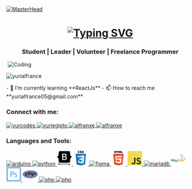 [![MasterHead](https://i.ibb.co/znxpjfq/Untitled-design.png)](https://github.com/yurialfrance) <h1 align="center"><a href="https://git.io/typing-svg"><img src="https://readme-typing-svg.herokuapp.com?font=Fira+Code&size=30&duration=3000&pause=500&center=true&width=444&height=55&lines=Mabuhay!+I'am+Yuri!;Volunteer;Leader;Freelance+Programmer;Web+Developer" alt="Typing SVG" /></a></h1>
<h3 align="center">Student | Leader |  Volunteer | Freelance Programmer</h3>
<a href="https://g.dev/yurialfrance" target="blank">
<img align="right" alt="Coding" width="500" src="https://dscucf.com/images/logo.png" alt="">
</a>
<br>
<p align="left">
  <img src="https://komarev.com/ghpvc/?username=yurialfrance&label=Profile%20views&color=0e75b6&style=flat" alt="yurialfrance" />
</p> - 🌱 I’m currently learning **ReactJs** - 📫 How to reach me **yurialfrance05@gmail.com** <h3 align="left">Connect with me:</h3>
<p align="left">
  <a href="https://twitter.com/yurcodes" target="blank">
    <img align="center" src="https://pbs.twimg.com/profile_images/1683352940466061313/ROqzFNVh_400x400.jpg" alt="yurcodes" height="30" width="40" />
  </a>
  <a href="https://linkedin.com/in/yuriegipto" target="blank">
    <img align="center" src="https://raw.githubusercontent.com/rahuldkjain/github-profile-readme-generator/master/src/images/icons/Social/linked-in-alt.svg" alt="yuriegipto" height="30" width="40" />
  </a>
  <a href="https://instagram.com/alfranxe" target="blank">
    <img align="center" src="https://raw.githubusercontent.com/rahuldkjain/github-profile-readme-generator/master/src/images/icons/Social/instagram.svg" alt="alfranxe" height="30" width="40" />
  </a>
    <a href="https://g.dev/yurialfrance" target="blank">
    <img align="center" src="https://static-00.iconduck.com/assets.00/google-developers-icon-512x375-71caqmw3.png" alt="alfranxe" height="30" width="40" />
  </a>
</p>
<h3 align="left">Languages and Tools:</h3>
<p align="left">
  <a href="https://www.arduino.cc/" target="_blank" rel="noreferrer">
    <img src="https://cdn.worldvectorlogo.com/logos/arduino-1.svg" alt="arduino" width="40" height="40" />
  </a>
  <a href="https://www.python.org/" target="_blank" rel="noreferrer">
    <img src="https://upload.wikimedia.org/wikipedia/commons/thumb/c/c3/Python-logo-notext.svg/1869px-Python-logo-notext.svg.png" alt="python" width="40" height="40" />
  </a>
  <a href="https://getbootstrap.com" target="_blank" rel="noreferrer">
    <img src="https://raw.githubusercontent.com/devicons/devicon/master/icons/bootstrap/bootstrap-plain-wordmark.svg" alt="bootstrap" width="40" height="40" />
  </a>
  <a href="https://www.w3schools.com/css/" target="_blank" rel="noreferrer">
    <img src="https://raw.githubusercontent.com/devicons/devicon/master/icons/css3/css3-original-wordmark.svg" alt="css3" width="40" height="40" />
  </a>
  <a href="https://www.figma.com/" target="_blank" rel="noreferrer">
    <img src="https://www.vectorlogo.zone/logos/figma/figma-icon.svg" alt="figma" width="40" height="40" />
  </a>
  <a href="https://www.w3.org/html/" target="_blank" rel="noreferrer">
    <img src="https://raw.githubusercontent.com/devicons/devicon/master/icons/html5/html5-original-wordmark.svg" alt="html5" width="40" height="40" />
  </a>
  <a href="https://developer.mozilla.org/en-US/docs/Web/JavaScript" target="_blank" rel="noreferrer">
    <img src="https://raw.githubusercontent.com/devicons/devicon/master/icons/javascript/javascript-original.svg" alt="javascript" width="40" height="40" />
  </a>
  <a href="https://mariadb.org/" target="_blank" rel="noreferrer">
    <img src="https://www.vectorlogo.zone/logos/mariadb/mariadb-icon.svg" alt="mariadb" width="40" height="40" />
  </a>
  <a href="https://www.mysql.com/" target="_blank" rel="noreferrer">
    <img src="https://raw.githubusercontent.com/devicons/devicon/master/icons/mysql/mysql-original-wordmark.svg" alt="mysql" width="40" height="40" />
  </a>
  <a href="https://www.photoshop.com/en" target="_blank" rel="noreferrer">
    <img src="https://raw.githubusercontent.com/devicons/devicon/master/icons/photoshop/photoshop-line.svg" alt="photoshop" width="40" height="40" />
  </a>
  <a href="https://www.php.net" target="_blank" rel="noreferrer">
    <img src="https://raw.githubusercontent.com/devicons/devicon/master/icons/php/php-original.svg" alt="php" width="40" height="40" />
  </a>
  <a href="https://github.com/yurialfrance" target="_blank" rel="noreferrer">
    <img src="https://icones.pro/wp-content/uploads/2021/06/symbole-github-violet.png" alt="php" width="40" height="40" />
  </a>
  <a href="https://code.visualstudio.com/" target="_blank" rel="noreferrer">
    <img src="https://upload.wikimedia.org/wikipedia/commons/thumb/9/9a/Visual_Studio_Code_1.35_icon.svg/2048px-Visual_Studio_Code_1.35_icon.svg.png" alt="php" width="40" height="40" />
  </a>
</p>

